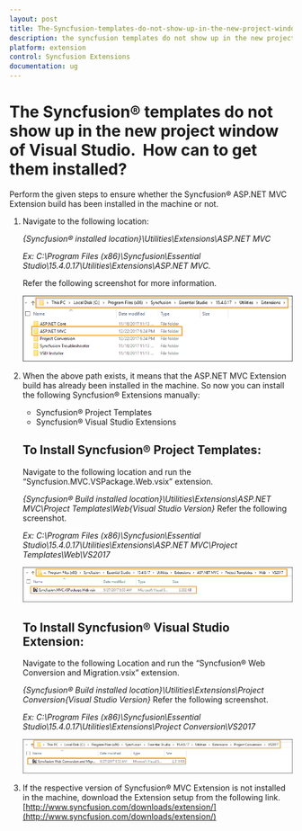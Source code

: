 ```yaml
---
layout: post
title: The-Syncfusion-templates-do-not-show-up-in-the-new-project-window-of-Visual-Studio-How-can-to-get-them-installed
description: the syncfusion templates do not show up in the new project window of visual studio.  how can to get them installed?
platform: extension
control: Syncfusion Extensions
documentation: ug
---
```


# The Syncfusion® templates do not show up in the new project window of Visual Studio.  How can to get them installed?

Perform the given steps to ensure whether the Syncfusion® ASP.NET MVC Extension build has been installed in the machine or not.

1. Navigate to the following location:

   _{Syncfusion® installed location}\Utilities\Extensions\ASP.NET MVC_

   _Ex: C:\Program Files (x86)\Syncfusion\Essential Studio\15.4.0.17\Utilities\Extensions\ASP.NET MVC._

   Refer the following screenshot for more information.



   ![Syncfusion Installed location](The-Syncfusion-templatesd_images/The-Syncfusion-templatesd-img1.png)


2. When the above path exists, it means that the ASP.NET MVC Extension build has already been installed in the machine. So now you can install the following Syncfusion®
   Extensions manually:
   * Syncfusion® Project Templates
   * Syncfusion® Visual Studio Extensions

   ## To Install Syncfusion® Project Templates: 
   Navigate to the following location and run the “Syncfusion.MVC.VSPackage.Web.vsix” extension.

   _{Syncfusion® Build installed location}\Utilities\Extensions\ASP.NET MVC\Project Templates\Web\{Visual Studio Version}_
   Refer the following screenshot.

   _Ex: C:\Program Files (x86)\Syncfusion\Essential Studio\15.4.0.17\Utilities\Extensions\ASP.NET MVC\Project Templates\Web\VS2017_


   ![Syncfusion Project Template VSIX file location](The-Syncfusion-templatesd_images/The-Syncfusion-templatesd-img2.png)

   ## To Install Syncfusion® Visual Studio Extension:
   Navigate to the following Location and run the “Syncfusion® Web Conversion and Migration.vsix” extension. 

   _{Syncfusion® Build installed location}\Utilities\Extensions\Project Conversion\{Visual Studio Version}_
   Refer the following screenshot.

   _Ex: C:\Program Files (x86)\Syncfusion\Essential Studio\15.4.0.17\Utilities\Extensions\Project Conversion\VS2017_


   ![Syncfusion Visual Studio extension VSIX file location](The-Syncfusion-templatesd_images/The-Syncfusion-templatesd-img3.png)




3. If the respective version of Syncfusion® MVC Extension is not installed in the machine, download the Extension setup from the following link.        [http://www.syncfusion.com/downloads/extension/](http://www.syncfusion.com/downloads/extension/)
